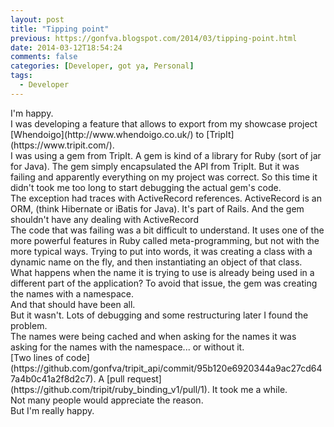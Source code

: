 ```yaml
---
layout: post
title: "Tipping point"
previous: https://gonfva.blogspot.com/2014/03/tipping-point.html
date: 2014-03-12T18:54:24
comments: false
categories: [Developer, got ya, Personal]
tags:
  - Developer
---
```


<div>I'm happy.&nbsp;</div><div>
</div><div>I was developing a feature that allows to export from my showcase project [Whendoigo](http://www.whendoigo.co.uk/) to [TripIt](https://www.tripit.com/).&nbsp;</div><div>
</div><div>I was using a gem from TripIt. A gem is kind of a library for Ruby (sort of jar for Java). The gem simply encapsulated the API from TripIt. But it was failing and apparently everything on my project was correct. So this time it didn't took me too long to start debugging the actual gem's code.</div><div>
</div><div>The exception had traces with ActiveRecord references. ActiveRecord is an ORM, (think Hibernate or iBatis for Java). It's part of Rails. And the gem shouldn't have any dealing with ActiveRecord</div><div>
</div><div>The code that was failing was a bit difficult to understand. It uses one of the more powerful features in Ruby called meta-programming, but not with the more typical ways. Trying to put into words, it was creating a class with a dynamic name on the fly, and then instantiating an object of that class.&nbsp;</div><div>
</div><div>What happens when the name it is trying to use is already being used in a different part of the application? To avoid that issue, the gem was creating the names with a namespace.&nbsp;</div><div>
</div><div>And that should have been all.</div><div><div>
</div></div><div>But it wasn't. Lots of debugging and some restructuring later I found the problem.&nbsp;</div><div>
</div><div>The names were being cached and when asking for the names it was asking for the names with the namespace... or without it.&nbsp;</div><div>
</div><div>[Two lines of code](https://github.com/gonfva/tripit_api/commit/95b120e6920344a9ac27cd647a4b0c41a2f8d2c7). A [pull request](https://github.com/tripit/ruby_binding_v1/pull/1). It took me a while.&nbsp;</div><div>
</div><div>Not many people would appreciate the reason.&nbsp;</div><div>
</div><div>But I'm really happy.</div><div>
</div><div>
</div>
